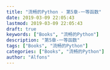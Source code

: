 ```yaml
---
title: "流畅的Python - 第5章-一等函数"
date: 2019-03-09 22:05:43
lastmod: 2019-03-09 22:05:43
draft: true
keywords: ["Books", "流畅的Python"]
description: "第5章-一等函数"
tags: ["Books", "流畅的Python"]
categories: ["Books", "流畅的Python"]
author: "Alfons"
---
```

<!--more-->